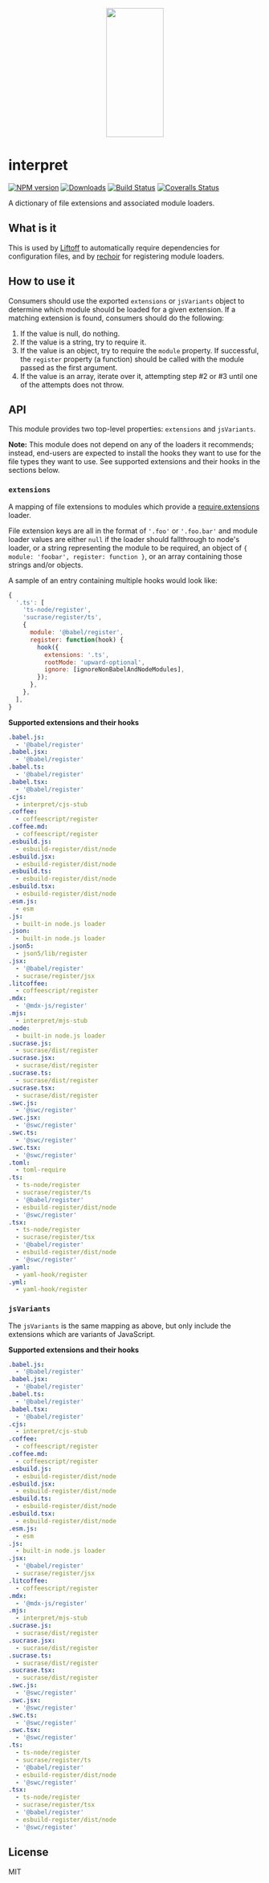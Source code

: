<p align="center">
  <a href="http://gulpjs.com">
    <img height="257" width="114" src="https://raw.githubusercontent.com/gulpjs/artwork/master/gulp-2x.png">
  </a>
</p>

# interpret

[![NPM version][npm-image]][npm-url] [![Downloads][downloads-image]][npm-url] [![Build Status][ci-image]][ci-url] [![Coveralls Status][coveralls-image]][coveralls-url]

A dictionary of file extensions and associated module loaders.

## What is it

This is used by [Liftoff] to automatically require dependencies for configuration files, and by [rechoir] for registering module loaders.

## How to use it

Consumers should use the exported `extensions` or `jsVariants` object to determine which module should be loaded for a given extension. If a matching extension is found, consumers should do the following:

1.  If the value is null, do nothing.
2.  If the value is a string, try to require it.
3.  If the value is an object, try to require the `module` property. If successful, the `register` property (a function) should be called with the module passed as the first argument.
4.  If the value is an array, iterate over it, attempting step #2 or #3 until one of the attempts does not throw.

## API

This module provides two top-level properties: `extensions` and `jsVariants`.

**Note:** This module does not depend on any of the loaders it recommends; instead, end-users are expected to install the hooks they want to use for the file types they want to use. See supported extensions and their hooks in the sections below.

### `extensions`

A mapping of file extensions to modules which provide a [require.extensions] loader.

File extension keys are all in the format of `'.foo'` or `'.foo.bar'` and module loader values are either `null` if the loader should fallthrough to node's loader,
or a string representing the module to be required, an object of `{ module: 'foobar', register: function }`, or an array containing those strings and/or objects.

A sample of an entry containing multiple hooks would look like:

```js
{
  '.ts': [
    'ts-node/register',
    'sucrase/register/ts',
    {
      module: '@babel/register',
      register: function(hook) {
        hook({
          extensions: '.ts',
          rootMode: 'upward-optional',
          ignore: [ignoreNonBabelAndNodeModules],
        });
      },
    },
  ],
}
```

**Supported extensions and their hooks**

```yaml file=scripts/extensions.yaml
.babel.js:
  - '@babel/register'
.babel.jsx:
  - '@babel/register'
.babel.ts:
  - '@babel/register'
.babel.tsx:
  - '@babel/register'
.cjs:
  - interpret/cjs-stub
.coffee:
  - coffeescript/register
.coffee.md:
  - coffeescript/register
.esbuild.js:
  - esbuild-register/dist/node
.esbuild.jsx:
  - esbuild-register/dist/node
.esbuild.ts:
  - esbuild-register/dist/node
.esbuild.tsx:
  - esbuild-register/dist/node
.esm.js:
  - esm
.js:
  - built-in node.js loader
.json:
  - built-in node.js loader
.json5:
  - json5/lib/register
.jsx:
  - '@babel/register'
  - sucrase/register/jsx
.litcoffee:
  - coffeescript/register
.mdx:
  - '@mdx-js/register'
.mjs:
  - interpret/mjs-stub
.node:
  - built-in node.js loader
.sucrase.js:
  - sucrase/dist/register
.sucrase.jsx:
  - sucrase/dist/register
.sucrase.ts:
  - sucrase/dist/register
.sucrase.tsx:
  - sucrase/dist/register
.swc.js:
  - '@swc/register'
.swc.jsx:
  - '@swc/register'
.swc.ts:
  - '@swc/register'
.swc.tsx:
  - '@swc/register'
.toml:
  - toml-require
.ts:
  - ts-node/register
  - sucrase/register/ts
  - '@babel/register'
  - esbuild-register/dist/node
  - '@swc/register'
.tsx:
  - ts-node/register
  - sucrase/register/tsx
  - '@babel/register'
  - esbuild-register/dist/node
  - '@swc/register'
.yaml:
  - yaml-hook/register
.yml:
  - yaml-hook/register
```

### `jsVariants`

The `jsVariants` is the same mapping as above, but only include the extensions which are variants of JavaScript.

**Supported extensions and their hooks**

```yaml file=scripts/jsVariants.yaml
.babel.js:
  - '@babel/register'
.babel.jsx:
  - '@babel/register'
.babel.ts:
  - '@babel/register'
.babel.tsx:
  - '@babel/register'
.cjs:
  - interpret/cjs-stub
.coffee:
  - coffeescript/register
.coffee.md:
  - coffeescript/register
.esbuild.js:
  - esbuild-register/dist/node
.esbuild.jsx:
  - esbuild-register/dist/node
.esbuild.ts:
  - esbuild-register/dist/node
.esbuild.tsx:
  - esbuild-register/dist/node
.esm.js:
  - esm
.js:
  - built-in node.js loader
.jsx:
  - '@babel/register'
  - sucrase/register/jsx
.litcoffee:
  - coffeescript/register
.mdx:
  - '@mdx-js/register'
.mjs:
  - interpret/mjs-stub
.sucrase.js:
  - sucrase/dist/register
.sucrase.jsx:
  - sucrase/dist/register
.sucrase.ts:
  - sucrase/dist/register
.sucrase.tsx:
  - sucrase/dist/register
.swc.js:
  - '@swc/register'
.swc.jsx:
  - '@swc/register'
.swc.ts:
  - '@swc/register'
.swc.tsx:
  - '@swc/register'
.ts:
  - ts-node/register
  - sucrase/register/ts
  - '@babel/register'
  - esbuild-register/dist/node
  - '@swc/register'
.tsx:
  - ts-node/register
  - sucrase/register/tsx
  - '@babel/register'
  - esbuild-register/dist/node
  - '@swc/register'
```

## License

MIT

<!-- prettier-ignore-start -->

[downloads-image]: https://img.shields.io/npm/dm/interpret.svg?style=flat-square

[npm-url]: https://www.npmjs.com/package/interpret

[npm-image]: https://img.shields.io/npm/v/interpret.svg?style=flat-square

[ci-url]: https://github.com/gulpjs/interpret/actions?query=workflow:dev

[ci-image]: https://img.shields.io/github/workflow/status/gulpjs/interpret/dev?style=flat-square

[coveralls-url]: https://coveralls.io/r/gulpjs/interpret

[coveralls-image]: https://img.shields.io/coveralls/gulpjs/interpret/master.svg?style=flat-square

<!-- prettier-ignore-end -->

<!-- prettier-ignore-start -->

[Liftoff]: http://github.com/gulpjs/liftoff

[rechoir]: http://github.com/gulpjs/rechoir

[require.extensions]: https://nodejs.org/api/modules.html#requireextensions

<!-- prettier-ignore-end -->
